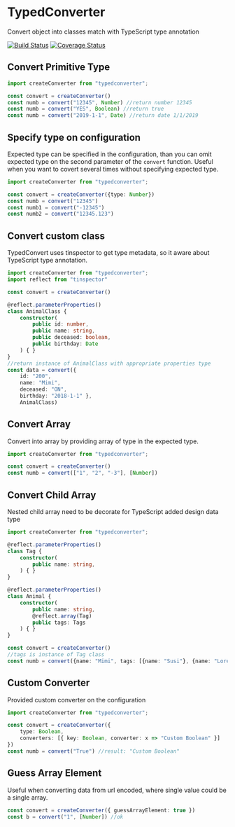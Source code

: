 # TypedConverter
Convert object into classes match with TypeScript type annotation

[![Build Status](https://travis-ci.org/plumier/typedconverter.svg?branch=master)](https://travis-ci.org/plumier/typedconverter)
[![Coverage Status](https://coveralls.io/repos/github/plumier/typedconverter/badge.svg?branch=master)](https://coveralls.io/github/plumier/typedconverter?branch=master)


## Convert Primitive Type 

```typescript
import createConverter from "typedconverter";

const convert = createConverter()
const numb = convert("12345", Number) //return number 12345
const numb = convert("YES", Boolean) //return true
const numb = convert("2019-1-1", Date) //return date 1/1/2019
```

## Specify type on configuration 
Expected type can be specified in the configuration, than you can omit expected type on the second parameter of the `convert` function. Useful when you want to covert several times without specifying expected type. 

```typescript
import createConverter from "typedconverter";

const convert = createConverter({type: Number})
const numb = convert("12345")
const numb1 = convert("-12345")
const numb2 = convert("12345.123")
```

## Convert custom class 
TypedConvert uses tinspector to get type metadata, so it aware about TypeScript type annotation. 

```typescript
import createConverter from "typedconverter";
import reflect from "tinspector"

const convert = createConverter()

@reflect.parameterProperties()
class AnimalClass {
    constructor(
        public id: number,
        public name: string,
        public deceased: boolean,
        public birthday: Date
    ) { }
}
//return instance of AnimalClass with appropriate properties type
const data = convert({ 
    id: "200", 
    name: "Mimi", 
    deceased: "ON", 
    birthday: "2018-1-1" }, 
    AnimalClass) 
```

## Convert Array 
Convert into array by providing array of type in the expected type.

```typescript
import createConverter from "typedconverter";

const convert = createConverter()
const numb = convert(["1", "2", "-3"], [Number])
```

## Convert Child Array
Nested child array need to be decorate for TypeScript added design data type

```typescript
import createConverter from "typedconverter";

@reflect.parameterProperties()
class Tag {
    constructor(
        public name: string,
    ) { }
}

@reflect.parameterProperties()
class Animal {
    constructor(
        public name: string,
        @reflect.array(Tag)
        public tags: Tags
    ) { }
}

const convert = createConverter()
//tags is instance of Tag class
const numb = convert({name: "Mimi", tags: [{name: "Susi"}, {name: "Lorem"}]}, Animal)
```

## Custom Converter
Provided custom converter on the configuration 

```typescript
import createConverter from "typedconverter";

const convert = createConverter({ 
    type: Boolean, 
    converters: [{ key: Boolean, converter: x => "Custom Boolean" }] 
})
const numb = convert("True") //result: "Custom Boolean"
```

## Guess Array Element
Useful when converting data from url encoded, where single value could be a single array. 

```typescript
const convert = createConverter({ guessArrayElement: true })
const b = convert("1", [Number]) //ok
```

